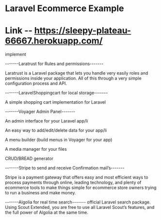 # Laravel Ecommerce Example

# Link -- https://sleepy-plateau-66667.herokuapp.com/


implement

-------Laratrust for Rules and permissions-------

Laratrust is a Laravel package that lets you handle very easily roles and permissions inside your application. All of this through a very simple configuration process and API.


-------LaravelShoppingcart for local storage-------

A simple shopping cart implementation for Laravel


-------Voyager Admin Panel-------

An admin interface for your Laravel app/li

An easy way to add/edit/delete data for your app/li

A menu builder (build menus in Voyager for your app)

A media manager for your files

CRUD/BREAD generator


-------Stripe to send and receive Confirmation mail’s-------

Stripe is a payment gateway that offers easy and most efficient ways to process payments through online, leading technology, and plenty of ecommerce tools to make things simple for ecommerce store owners trying to run a business and make money.


-------Algolia for real time search-------
official Laravel search package. Using Scout Extended, you are free to use all Laravel Scout’s features, and the full power of Algolia at the same time.
